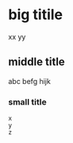 big titile
==========
  xx
  yy

  
middle title
------------
  abc
  befg
  hijk
  
### small title
    x
    y
    z
